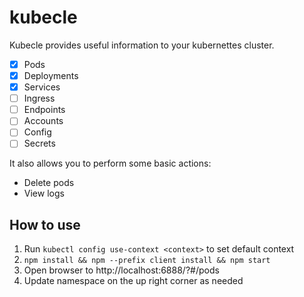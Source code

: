 # kubecle
Kubecle provides useful information to your kubernettes cluster.

- [x] Pods
- [x] Deployments
- [x] Services
- [ ] Ingress
- [ ] Endpoints
- [ ] Accounts
- [ ] Config
- [ ] Secrets

It also allows you to perform some basic actions:
- Delete pods
- View logs


## How to use
1. Run `kubectl config use-context <context>` to set default context
2. `npm install && npm --prefix client install && npm start`
3. Open browser to http://localhost:6888/?#/pods
4. Update namespace on the up right corner as needed

